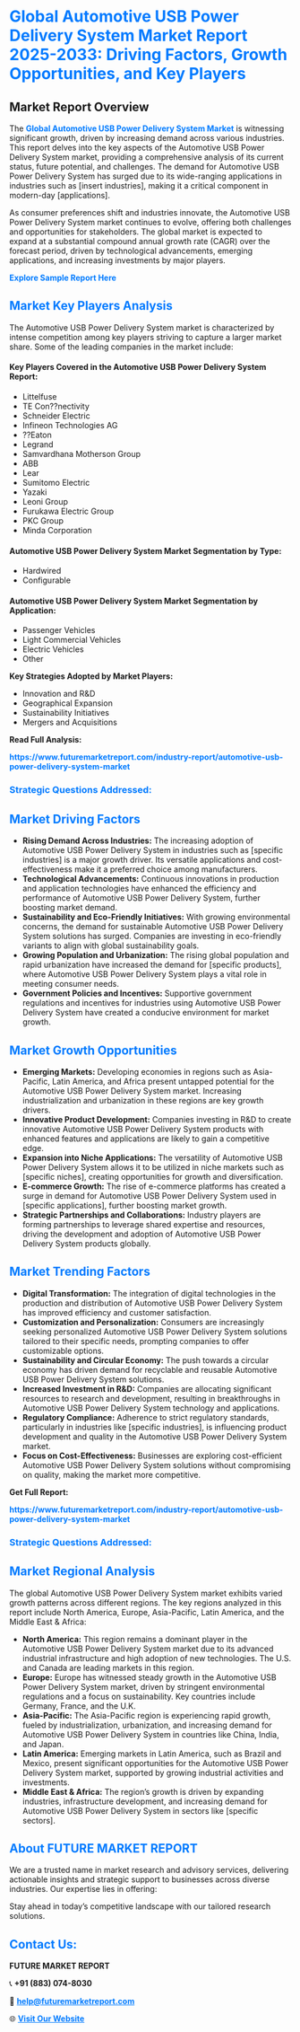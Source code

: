 <h1 style="color: #007BFF;">Global Automotive USB Power Delivery System Market Report 2025-2033: Driving Factors, Growth Opportunities, and Key Players</h1>

<section id="overview">
<h2>Market Report Overview</h2>
<p>The <a href="https://www.futuremarketreport.com/industry-report/automotive-usb-power-delivery-system-market" style="color: #007BFF; text-decoration: none;"><strong>Global Automotive USB Power Delivery System Market</strong></a> is witnessing significant growth, driven by increasing demand across various industries. This report delves into the key aspects of the Automotive USB Power Delivery System market, providing a comprehensive analysis of its current status, future potential, and challenges. The demand for Automotive USB Power Delivery System has surged due to its wide-ranging applications in industries such as [insert industries], making it a critical component in modern-day [applications].</p>
<p>As consumer preferences shift and industries innovate, the Automotive USB Power Delivery System market continues to evolve, offering both challenges and opportunities for stakeholders. The global market is expected to expand at a substantial compound annual growth rate (CAGR) over the forecast period, driven by technological advancements, emerging applications, and increasing investments by major players.</p>
</section>

<section id="overview">
<p><a href="https://www.futuremarketreport.com/request-sample/reportId=35011" style="color: #007BFF; text-decoration: none;"><strong>Explore Sample Report Here</strong></a></p>
</section>

<section id="key-players">
<h2 style="color: #007BFF;">Market Key Players Analysis</h2>
<p>The Automotive USB Power Delivery System market is characterized by intense competition among key players striving to capture a larger market share. Some of the leading companies in the market include:</p>
<h4>Key Players Covered in the Automotive USB Power Delivery System Report:</h4>
<ul><li>Littelfuse</li><li>TE Con??nectivity</li><li>Schneider Electric</li><li>Infineon Technologies AG</li><li>??Eaton</li><li>Legrand</li><li>Samvardhana Motherson Group</li><li>ABB</li><li>Lear</li><li>Sumitomo Electric</li><li>Yazaki</li><li>Leoni Group</li><li>Furukawa Electric Group</li><li>PKC Group</li><li>Minda Corporation</li></ul>
<h4>Automotive USB Power Delivery System Market Segmentation by Type:</h4>
<ul><li>Hardwired</li><li>Configurable</li></ul>

<h4>Automotive USB Power Delivery System Market Segmentation by Application:</h4>
<ul><li>Passenger Vehicles</li><li>Light Commercial Vehicles</li><li>Electric Vehicles</li><li>Other</li></ul>
<p><strong>Key Strategies Adopted by Market Players:</strong></p>
<ul>
<li>Innovation and R&D</li>
<li>Geographical Expansion</li>
<li>Sustainability Initiatives</li>
<li>Mergers and Acquisitions</li>
</ul>
</section>

<section>
<p><strong>Read Full Analysis: </strong></p><a href="https://www.futuremarketreport.com/industry-report/automotive-usb-power-delivery-system-market" style="color: #007BFF; text-decoration: none;"><strong>https://www.futuremarketreport.com/industry-report/automotive-usb-power-delivery-system-market</strong></a>
<h3 style="color: #007BFF;">Strategic Questions Addressed:</h3>
</section>

<section id="driving-factors">
<h2 style="color: #007BFF;">Market Driving Factors</h2>
<ul>
<li><strong>Rising Demand Across Industries:</strong> The increasing adoption of Automotive USB Power Delivery System in industries such as [specific industries] is a major growth driver. Its versatile applications and cost-effectiveness make it a preferred choice among manufacturers.</li>
<li><strong>Technological Advancements:</strong> Continuous innovations in production and application technologies have enhanced the efficiency and performance of Automotive USB Power Delivery System, further boosting market demand.</li>
<li><strong>Sustainability and Eco-Friendly Initiatives:</strong> With growing environmental concerns, the demand for sustainable Automotive USB Power Delivery System solutions has surged. Companies are investing in eco-friendly variants to align with global sustainability goals.</li>
<li><strong>Growing Population and Urbanization:</strong> The rising global population and rapid urbanization have increased the demand for [specific products], where Automotive USB Power Delivery System plays a vital role in meeting consumer needs.</li>
<li><strong>Government Policies and Incentives:</strong> Supportive government regulations and incentives for industries using Automotive USB Power Delivery System have created a conducive environment for market growth.</li>
</ul>
</section>

<section id="growth-opportunities">
<h2 style="color: #007BFF;">Market Growth Opportunities</h2>
<ul>
<li><strong>Emerging Markets:</strong> Developing economies in regions such as Asia-Pacific, Latin America, and Africa present untapped potential for the Automotive USB Power Delivery System market. Increasing industrialization and urbanization in these regions are key growth drivers.</li>
<li><strong>Innovative Product Development:</strong> Companies investing in R&D to create innovative Automotive USB Power Delivery System products with enhanced features and applications are likely to gain a competitive edge.</li>
<li><strong>Expansion into Niche Applications:</strong> The versatility of Automotive USB Power Delivery System allows it to be utilized in niche markets such as [specific niches], creating opportunities for growth and diversification.</li>
<li><strong>E-commerce Growth:</strong> The rise of e-commerce platforms has created a surge in demand for Automotive USB Power Delivery System used in [specific applications], further boosting market growth.</li>
<li><strong>Strategic Partnerships and Collaborations:</strong> Industry players are forming partnerships to leverage shared expertise and resources, driving the development and adoption of Automotive USB Power Delivery System products globally.</li>
</ul>
</section>

<section id="trending-factors">
<h2 style="color: #007BFF;">Market Trending Factors</h2>
<ul>
<li><strong>Digital Transformation:</strong> The integration of digital technologies in the production and distribution of Automotive USB Power Delivery System has improved efficiency and customer satisfaction.</li>
<li><strong>Customization and Personalization:</strong> Consumers are increasingly seeking personalized Automotive USB Power Delivery System solutions tailored to their specific needs, prompting companies to offer customizable options.</li>
<li><strong>Sustainability and Circular Economy:</strong> The push towards a circular economy has driven demand for recyclable and reusable Automotive USB Power Delivery System solutions.</li>
<li><strong>Increased Investment in R&D:</strong> Companies are allocating significant resources to research and development, resulting in breakthroughs in Automotive USB Power Delivery System technology and applications.</li>
<li><strong>Regulatory Compliance:</strong> Adherence to strict regulatory standards, particularly in industries like [specific industries], is influencing product development and quality in the Automotive USB Power Delivery System market.</li>
<li><strong>Focus on Cost-Effectiveness:</strong> Businesses are exploring cost-efficient Automotive USB Power Delivery System solutions without compromising on quality, making the market more competitive.</li>
</ul>
</section>

<section>
<p><strong>Get Full Report: </strong></p><a href="https://www.futuremarketreport.com/industry-report/automotive-usb-power-delivery-system-market" style="color: #007BFF; text-decoration: none;"><strong>https://www.futuremarketreport.com/industry-report/automotive-usb-power-delivery-system-market</strong></a>
<h3 style="color: #007BFF;">Strategic Questions Addressed:</h3>
</section>


<section id="regional-analysis">
<h2 style="color: #007BFF;">Market Regional Analysis</h2>
<p>The global Automotive USB Power Delivery System market exhibits varied growth patterns across different regions. The key regions analyzed in this report include North America, Europe, Asia-Pacific, Latin America, and the Middle East & Africa:</p>
<ul>
<li><strong>North America:</strong> This region remains a dominant player in the Automotive USB Power Delivery System market due to its advanced industrial infrastructure and high adoption of new technologies. The U.S. and Canada are leading markets in this region.</li>
<li><strong>Europe:</strong> Europe has witnessed steady growth in the Automotive USB Power Delivery System market, driven by stringent environmental regulations and a focus on sustainability. Key countries include Germany, France, and the U.K.</li>
<li><strong>Asia-Pacific:</strong> The Asia-Pacific region is experiencing rapid growth, fueled by industrialization, urbanization, and increasing demand for Automotive USB Power Delivery System in countries like China, India, and Japan.</li>
<li><strong>Latin America:</strong> Emerging markets in Latin America, such as Brazil and Mexico, present significant opportunities for the Automotive USB Power Delivery System market, supported by growing industrial activities and investments.</li>
<li><strong>Middle East & Africa:</strong> The region’s growth is driven by expanding industries, infrastructure development, and increasing demand for Automotive USB Power Delivery System in sectors like [specific sectors].</li>
</ul>
</section>

<footer>
<h2 style="color: #007BFF;">About FUTURE MARKET REPORT</h2>
<p>We are a trusted name in market research and advisory services, delivering actionable insights and strategic support to businesses across diverse industries. Our expertise lies in offering:</p>

<p>Stay ahead in today’s competitive landscape with our tailored research solutions.</p>

<h2 style="color: #007BFF;">Contact Us:</h2>
<p><strong>FUTURE MARKET REPORT</strong></p>
<p>📞 <strong>+91 (883) 074-8030</strong></p>
<p>📧 <strong><a href="mailto:help@futuremarketreport.com" style="color: #007BFF;">help@futuremarketreport.com</a></strong></p>
<p>🌐 <strong><a href="https://www.futuremarketreport.com/" style="color: #007BFF;">Visit Our Website</a></strong></p>
</footer>